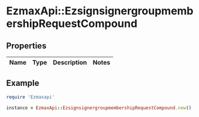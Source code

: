 # EzmaxApi::EzsignsignergroupmembershipRequestCompound

## Properties

| Name | Type | Description | Notes |
| ---- | ---- | ----------- | ----- |

## Example

```ruby
require 'Ezmaxapi'

instance = EzmaxApi::EzsignsignergroupmembershipRequestCompound.new()
```

